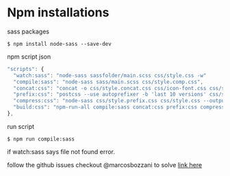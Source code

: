 # Npm installations



sass packages

```text
$ npm install node-sass --save-dev
```

npm script json

```javascript
"scripts": {
  "watch:sass": "node-sass sassfolder/main.scss css/style.css -w"
  "compile:sass": "node-sass sass/main.scss css/style.comp.css",
  "concat:css": "concat -o css/style.concat.css css/icon-font.css css/style.comp.css",
  "prefix:css": "postcss --use autoprefixer -b 'last 10 versions' css/style.concat.css -o css/style.prefix.css",
  "compress:css": "node-sass css/style.prefix.css css/style.css --output-style compressed",
  "build:css": "npm-run-all compile:sass concat:css prefix:css compress:css"
},
```

run script

```text
$ npm run compile:sass
```

if watch:sass says file not found error. 

follow the github issues checkout @marcosbozzani to solve [link here](https://github.com/sass/node-sass/issues/2022)

